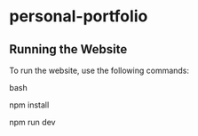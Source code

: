 # personal-portfolio

## Running the Website

To run the website, use the following commands:

bash

npm install

npm run dev